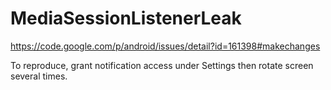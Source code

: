 # MediaSessionListenerLeak


https://code.google.com/p/android/issues/detail?id=161398#makechanges

To reproduce, grant notification access under Settings then rotate screen several times.
